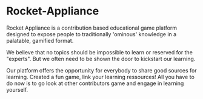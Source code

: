 # Rocket-Appliance

Rocket Appliance is a contribution based educational game platform designed to expose people to traditionally 'ominous' knowledge in a palatable, gamified format.

We believe that no topics should be impossible to learn or reserved for the "experts". But we often need to be shown the door to kickstart our learning.

Our platform offers the opportunity for everybody to share good sources for learning. Created a fun game, link your learning ressources! All you have to do now is to go look at other contributors game and engage in learning yourself.
